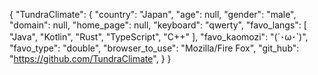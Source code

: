 {
  "TundraClimate": {
    "country": "Japan",
    "age": null,
    "gender": "male",
    "domain": null,
    "home_page": null,
    "keyboard": "qwerty",
    "favo_langs": [
      "Java",
      "Kotlin",
      "Rust",
      "TypeScript",
      "C++"
    ],
    "favo_kaomozi": "(´･ω･`)",
    "favo_type": "double",
    "browser_to_use": "Mozilla/Fire Fox",
    "git_hub": "https://github.com/TundraClimate",
  }
}

